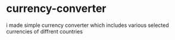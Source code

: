 # currency-converter
i made simple currency converter which includes various selected currencies of diffrent countries
